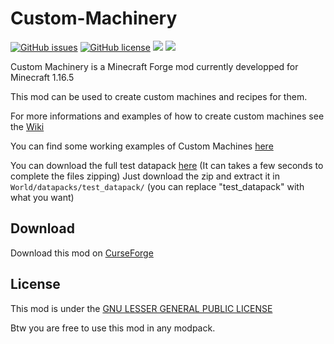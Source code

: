 # Custom-Machinery

[![GitHub issues](https://img.shields.io/github/issues/Frinn38/Custom-Machinery?style=flat-square)](https://github.com/Frinn38/Custom-Machinery/issues)
[![GitHub license](https://img.shields.io/github/license/Frinn38/Custom-Machinery?color=0690ff&style=flat-square)](https://github.com/Frinn38/Custom-Machinery/blob/1.16.5/LICENSE.md)
[![](http://cf.way2muchnoise.eu/457017.svg?badge_style=flat)](https://www.curseforge.com/minecraft/mc-mods/custom-machinery)
[![](https://img.shields.io/discord/842550366763614258?color=7289DA)](https://discord.gg/dw9tjY4eKY)

Custom Machinery is a Minecraft Forge mod currently developped for Minecraft 1.16.5

This mod can be used to create custom machines and recipes for them.

For more informations and examples of how to create custom machines see the [Wiki](https://github.com/Frinn38/Custom-Machinery/wiki)

You can find some working examples of Custom Machines [here](https://github.com/Frinn38/Custom-Machinery/tree/1.16.5/test_datapack)

You can download the full test datapack [here](https://download-directory.github.io/?url=https%3A%2F%2Fgithub.com%2FFrinn38%2FCustom-Machinery%2Ftree%2F1.16.5%2Ftest_datapack) (It can takes a few seconds to complete the files zipping) Just download the zip and extract it in `World/datapacks/test_datapack/` (you can replace "test_datapack" with what you want)

## Download

Download this mod on [CurseForge](https://www.curseforge.com/minecraft/mc-mods/custom-machinery)

## License

This mod is under the [GNU LESSER GENERAL PUBLIC LICENSE](https://www.curseforge.com/project/457017/license)

Btw you are free to use this mod in any modpack.
